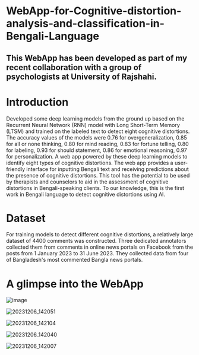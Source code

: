 # WebApp-for-Cognitive-distortion-analysis-and-classification-in-Bengali-Language

## This WebApp has been developed as part of my recent collaboration with a group of psychologists at University of Rajshahi.

# Introduction
Developed some deep learning models from the ground up based on the Recurrent Neural Network (RNN) model with Long Short-Term Memory (LTSM) and trained on the labeled text to detect eight cognitive distortions. The accuracy values of the models were 0.76 for overgeneralization, 0.85 for all or none thinking, 0.80 for mind reading, 0.83 for fortune telling, 0.80 for labeling, 0.93 for should statement, 0.86 for emotional reasoning, 0.97 for personalization. A web app powered by these deep learning models to identify eight types of cognitive distortions. The web app provides a user-friendly interface for inputting Bengali text and receiving predictions about the presence of cognitive distortions. This tool has the potential to be used by therapists and counselors to aid in the assessment of cognitive distortions in Bengali-speaking clients. To our knowledge, this is the first work in Bengali language to detect cognitive distortions using AI.

# Dataset
For training models to detect different cognitive distortions, a relatively large dataset of 4400 comments was constructed. Three dedicated annotators collected them from comments in online news portals on Facebook from the posts from 1 January 2023 to 31 June 2023. They collected data from four of Bangladesh's most commented Bangla news portals.
# A glimpse into the WebApp

![image](https://github.com/fallenAmber/WebApp-for-Cognitive-distortion-analysis-and-classification-in-Bengali-Language/assets/48941639/bea2e669-64b0-4768-882a-1b16f6150632)

![20231206_142051](https://github.com/fallenAmber/WebApp-for-Cognitive-distortion-analysis-and-classification-in-Bengali-Language/assets/48941639/30c821fc-94c0-4c08-80dd-d24c7f2fd767)

![20231206_142104](https://github.com/fallenAmber/WebApp-for-Cognitive-distortion-analysis-and-classification-in-Bengali-Language/assets/48941639/7552605c-7271-4bf3-bd70-87ba2efd05b7)

![20231206_142040](https://github.com/fallenAmber/WebApp-for-Cognitive-distortion-analysis-and-classification-in-Bengali-Language/assets/48941639/30d60e0d-7cc4-4544-bf39-0ddbcce709c0)

![20231206_142007](https://github.com/fallenAmber/WebApp-for-Cognitive-distortion-analysis-and-classification-in-Bengali-Language/assets/48941639/8ebbc099-1fac-4d61-802c-8d00c7749f1e)
